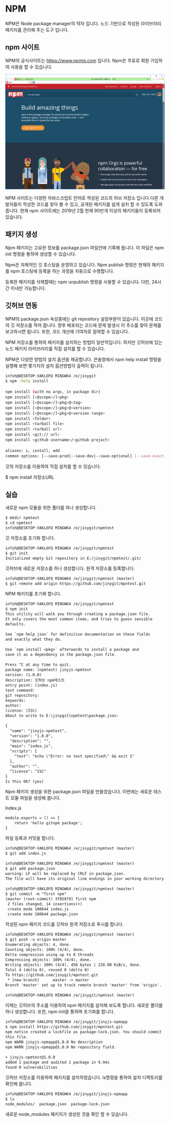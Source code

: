 # NPM
NPM은 Node package manager의 약자 입니다. 노드 기반으로 작성된 라이브러리 패키지를 관리해 주는 도구 입니다.

## npm 사이트
NPM의 공식사이트는 https://www.npmjs.com 입니다. Npm은 무료로 회원 가입하여 사용을 할 수 있습니다.

![](./imgs/npm1.jpg) 

NPM 사이트는 다양한 자바스크립트 언어로 작성된 코드의 허브 저장소 입니다.다른 개발자들이 작성한 코드를 찾아 볼 수 있고, 공개된 패키지를 쉽게 설치 할 수 있도록 도와 줍니다. 현재 npm 사이트에는 2019년 2월 현재 90만개 이상의 패키지들이 등록되어 있습니다.

 

## 패키지 생성
Npm 패키지는 고유한 정보를 package.json 파일안에 기록해 둡니다. 이 파일은 npm init 명령을 통하여 생성할 수 있습니다.

Npm은 자체적인 깃 호스팅을 운영하고 있습니다. Npm publish 명령은 현재의 패키지를 npm 호스팅에 등록을 하는 과정을 자동으로 수행합니다.

등록한 패키지를 삭제할때는 npm unpublish 명령을 사용할 수 있습니다. 다만, 24시간 이내만 가능합니다.

## 깃허브 연동
NPM의 package.json 속성중에는 git repository 설정부분이 있습니다. 이곳에 코드의 깃 저장소를 적어 줍니다. 향후 배포되는 코드에 문제 발생시 이 주소를 찾아 문제를 보고하시면 됩니다. 또한, 코드 개선에 기여자로 참여할 수 있습니다.

NPM 저장소를 통하여 페키지를 설치하는 방법이 일반적입니다. 하지만 깃허브에 있는 노드 페키지 라이브러리를 직접 설치를 할 수 있습니다.

NPM은 다양한 방법의 설치 옵션을 제공합니다. 콘솔창에서 npm help install 명령을 실행해 보면 몇가지의 설치 옵션방법이 출력이 됩니다.

```bash
infoh@DESKTOP-VAKLOFQ MINGW64 /e/jinygit
$ npm -help install

npm install (with no args, in package dir)
npm install [<@scope>/]<pkg>
npm install [<@scope>/]<pkg>@<tag>
npm install [<@scope>/]<pkg>@<version>
npm install [<@scope>/]<pkg>@<version range>
npm install <folder>
npm install <tarball file>
npm install <tarball url>
npm install <git:// url>
npm install <github username>/<github project>

aliases: i, isntall, add
common options: [--save-prod|--save-dev|--save-optional] [--save-exact] [--no-save]
```

깃의 저장소를 이용하여 직접 설치를 할 수 있습니다.

$ npm install 저장소URL

## 실습
새로운 npm 모듈을 위한 폴더를 하나 생성합니다.

```
$ mkdir npmtest
$ cd npmtest
infoh@DESKTOP-VAKLOFQ MINGW64 /e/jinygit/npmtest
```

깃 저장소를 초기화 합니다.

```
infoh@DESKTOP-VAKLOFQ MINGW64 /e/jinygit/npmtest
$ git init
Initialized empty Git repository in E:/jinygit/npmtest/.git/
```

깃허브에 새로운 저장소를 하나 생성합니다. 원격 저장소를 등록합니다.

```
infoh@DESKTOP-VAKLOFQ MINGW64 /e/jinygit/npmtest (master)
$ git remote add origin https://github.com/jinygit/mpntest.git
```

NPM 패키지를 초기화 합니다.

```
infoh@DESKTOP-VAKLOFQ MINGW64 /e/jinygit/npmtest
$ npm init
This utility will walk you through creating a package.json file.
It only covers the most common items, and tries to guess sensible defaults.

See `npm help json` for definitive documentation on these fields
and exactly what they do.

Use `npm install <pkg>` afterwards to install a package and
save it as a dependency in the package.json file.

Press ^C at any time to quit.
package name: (npmtest) jinyjs-npmtest
version: (1.0.0)
description: 깃허브 npm테스트
entry point: (index.js)
test command:
git repository:
keywords:
author:
license: (ISC)
About to write to E:\jinygit\npmtest\package.json:

{
  "name": "jinyjs-npmtest",
  "version": "1.0.0",
  "description": "",
  "main": "index.js",
  "scripts": {
    "test": "echo \"Error: no test specified\" && exit 1"
  },
  "author": "",
  "license": "ISC"
}
Is this OK? (yes)
```

Npm 패키지 생성을 위한 package.json 파일을 만들었습니다. 이번에는 새로운 테스트 모듈 파일을 생성해 봅니다.

Index.js
```
module.exports = () => {
    return 'hello gitnpm package';
}
```

파일 등록과 커밋을 합니다.
```
infoh@DESKTOP-VAKLOFQ MINGW64 /e/jinygit/npmtest (master)
$ git add index.js

infoh@DESKTOP-VAKLOFQ MINGW64 /e/jinygit/npmtest (master)
$ git add package.json
warning: LF will be replaced by CRLF in package.json.
The file will have its original line endings in your working directory

infoh@DESKTOP-VAKLOFQ MINGW64 /e/jinygit/npmtest (master)
$ git commit -m "first npm"
[master (root-commit) 3f85879] first npm
 2 files changed, 14 insertions(+)
 create mode 100644 index.js
 create mode 100644 package.json
```

작성된 npm 패키지 코드를 깃허브 원격 저장소로 푸시를 합니다.

```
infoh@DESKTOP-VAKLOFQ MINGW64 /e/jinygit/npmtest (master)
$ git push -u origin master
Enumerating objects: 4, done.
Counting objects: 100% (4/4), done.
Delta compression using up to 8 threads
Compressing objects: 100% (4/4), done.
Writing objects: 100% (4/4), 456 bytes | 228.00 KiB/s, done.
Total 4 (delta 0), reused 0 (delta 0)
To https://github.com/jinygit/mpntest.git
 * [new branch]      master -> master
Branch 'master' set up to track remote branch 'master' from 'origin'.

infoh@DESKTOP-VAKLOFQ MINGW64 /e/jinygit/npmtest (master)
```

이제는 깃허브의 주소를 이용하여 npm 패키지를 설치해 보도록 합니다. 새로운 폴더를 하나 생성합니다. 또한, npm init을 통하여 초기화를 합니다.

```
infoh@DESKTOP-VAKLOFQ MINGW64 /e/jinygit/jinyjs-npmapp
$ npm install https://github.com/jinygit/mpntest.git
npm notice created a lockfile as package-lock.json. You should commit this file.
npm WARN jinyjs-npmapp@1.0.0 No description
npm WARN jinyjs-npmapp@1.0.0 No repository field.

+ jinyjs-npmtest@1.0.0
added 1 package and audited 1 package in 9.94s
found 0 vulnerabilities
```

깃허브 저장소를 이용하여 페키지를 설치하였습니다. ls명령을 통하여 설치 디렉토리를 확인해 봅니다.

```
infoh@DESKTOP-VAKLOFQ MINGW64 /e/jinygit/jinyjs-npmapp
$ ls
node_modules/  package.json  package-lock.json
```

새로운 node_modules 패키지가 생성된 것을 확인 할 수 있습니다.
